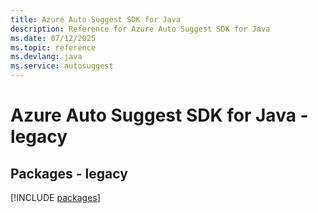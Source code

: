 ```yaml
---
title: Azure Auto Suggest SDK for Java
description: Reference for Azure Auto Suggest SDK for Java
ms.date: 07/12/2025
ms.topic: reference
ms.devlang: java
ms.service: autosuggest
---
```

# Azure Auto Suggest SDK for Java - legacy
## Packages - legacy
[!INCLUDE [packages](auto-suggest-index.md)]